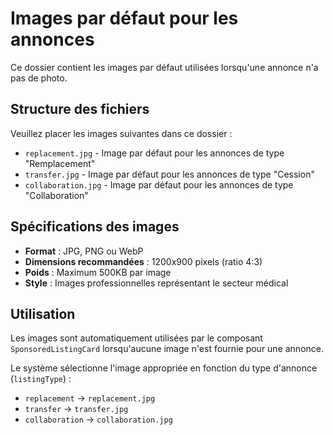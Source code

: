 # Images par défaut pour les annonces

Ce dossier contient les images par défaut utilisées lorsqu'une annonce n'a pas de photo.

## Structure des fichiers

Veuillez placer les images suivantes dans ce dossier :

- `replacement.jpg` - Image par défaut pour les annonces de type "Remplacement"
- `transfer.jpg` - Image par défaut pour les annonces de type "Cession"
- `collaboration.jpg` - Image par défaut pour les annonces de type "Collaboration"

## Spécifications des images

- **Format** : JPG, PNG ou WebP
- **Dimensions recommandées** : 1200x900 pixels (ratio 4:3)
- **Poids** : Maximum 500KB par image
- **Style** : Images professionnelles représentant le secteur médical

## Utilisation

Les images sont automatiquement utilisées par le composant `SponsoredListingCard` lorsqu'aucune image n'est fournie pour une annonce.

Le système sélectionne l'image appropriée en fonction du type d'annonce (`listingType`) :
- `replacement` → `replacement.jpg`
- `transfer` → `transfer.jpg`
- `collaboration` → `collaboration.jpg`
